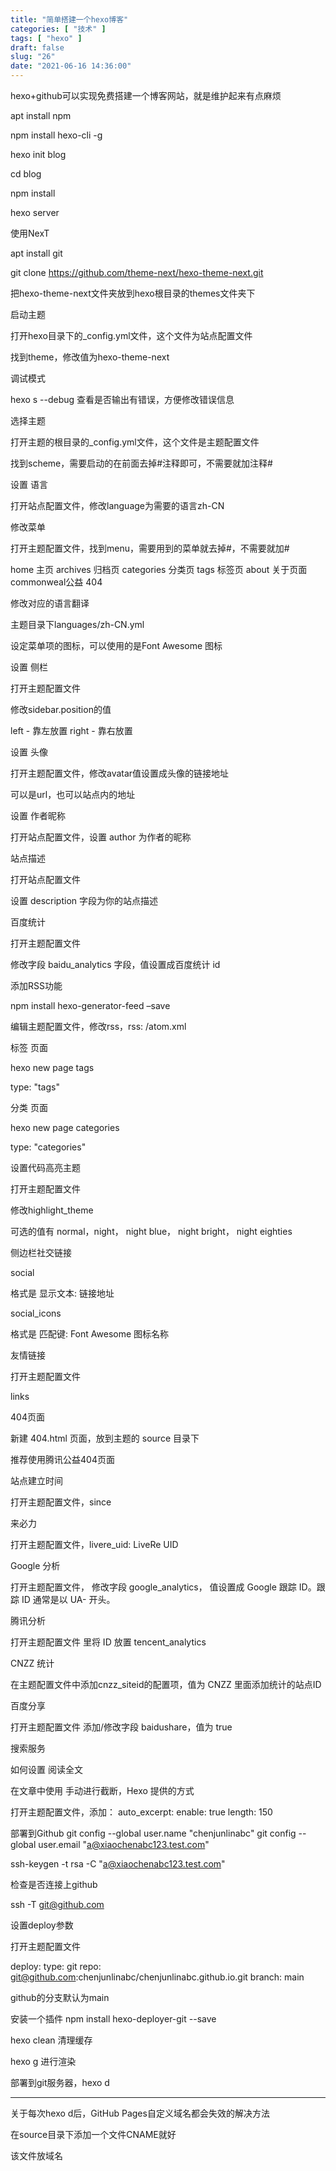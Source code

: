 ```yaml
---
title: "简单搭建一个hexo博客"
categories: [ "技术" ]
tags: [ "hexo" ]
draft: false
slug: "26"
date: "2021-06-16 14:36:00"
---
```


hexo+github可以实现免费搭建一个博客网站，就是维护起来有点麻烦


apt install npm

npm install hexo-cli -g

hexo init blog

cd blog

npm install

hexo server

使用NexT

apt install git

git clone https://github.com/theme-next/hexo-theme-next.git

把hexo-theme-next文件夹放到hexo根目录的themes文件夹下

启动主题

打开hexo目录下的_config.yml文件，这个文件为站点配置文件

找到theme，修改值为hexo-theme-next

调试模式

hexo s --debug
查看是否输出有错误，方便修改错误信息

选择主题

打开主题的根目录的_config.yml文件，这个文件是主题配置文件

找到scheme，需要启动的在前面去掉#注释即可，不需要就加注释#

设置 语言

打开站点配置文件，修改language为需要的语言zh-CN

修改菜单

打开主题配置文件，找到menu，需要用到的菜单就去掉#，不需要就加#

home 主页
archives 归档页
categories 分类页
tags 标签页
about 关于页面
commonweal公益 404

修改对应的语言翻译

主题目录下languages/zh-CN.yml

设定菜单项的图标，可以使用的是Font Awesome 图标

设置 侧栏

打开主题配置文件

修改sidebar.position的值

left - 靠左放置
right - 靠右放置

设置 头像

打开主题配置文件，修改avatar值设置成头像的链接地址

可以是url，也可以站点内的地址

设置 作者昵称

打开站点配置文件，设置 author 为作者的昵称

站点描述

打开站点配置文件

设置 description 字段为你的站点描述

百度统计

打开主题配置文件

修改字段 baidu_analytics 字段，值设置成百度统计 id

添加RSS功能

npm install hexo-generator-feed –save

编辑主题配置文件，修改rss，rss: /atom.xml

标签 页面

hexo new page tags

type: "tags"

分类 页面

hexo new page categories

type: "categories"

设置代码高亮主题

打开主题配置文件

修改highlight_theme

可选的值有 normal，night， night blue， night bright， night eighties

侧边栏社交链接

social

格式是 显示文本: 链接地址

social_icons

格式是 匹配键: Font Awesome 图标名称

友情链接

打开主题配置文件

links

404页面

新建 404.html 页面，放到主题的 source 目录下

推荐使用腾讯公益404页面

站点建立时间

打开主题配置文件，since

来必力

打开主题配置文件，livere_uid: LiveRe UID

Google 分析

打开主题配置文件， 修改字段 google_analytics，
值设置成 Google 跟踪 ID。跟踪 ID 通常是以 UA- 开头。

腾讯分析

打开主题配置文件 里将 ID 放置 tencent_analytics

CNZZ 统计

在主题配置文件中添加cnzz_siteid的配置项，值为 CNZZ 里面添加统计的站点ID

百度分享

打开主题配置文件
添加/修改字段 baidushare，值为 true

搜索服务

如何设置 阅读全文

在文章中使用 <!-- more --> 手动进行截断，Hexo 提供的方式

打开主题配置文件，添加：
auto_excerpt:
enable: true
length: 150

部署到Github
git config --global user.name "chenjunlinabc"
git config --global user.email "a@xiaochenabc123.test.com"

ssh-keygen -t rsa -C "a@xiaochenabc123.test.com"

检查是否连接上github

ssh -T git@github.com

设置deploy参数

打开主题配置文件

deploy:
type: git
repo: git@github.com:chenjunlinabc/chenjunlinabc.github.io.git
branch: main

github的分支默认为main

安装一个插件
npm install hexo-deployer-git --save

hexo clean 清理缓存

hexo g 进行渲染

部署到git服务器，hexo d


---

关于每次hexo d后，GitHub Pages自定义域名都会失效的解决方法

在source目录下添加一个文件CNAME就好

该文件放域名